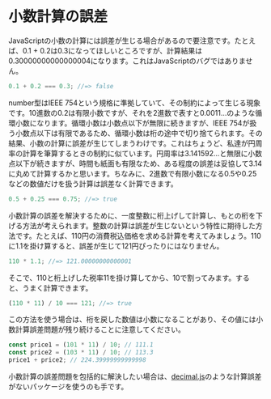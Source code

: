 # 小数計算の誤差

JavaScriptの小数の計算には誤差が生じる場合があるので要注意です。たとえば、0.1 + 0.2は0.3になってほしいところですが、計算結果は0.30000000000000004になります。これはJavaScriptのバグではありません。

```javascript
0.1 + 0.2 === 0.3; //=> false
```

number型はIEEE 754という規格に準拠していて、その制約によって生じる現象です。10進数の0.2は有限小数ですが、それを2進数で表すと0.0011...のような循環小数になります。循環小数は小数点以下が無限に続きますが、IEEE 754が扱う小数点以下は有限であるため、循環小数は桁の途中で切り捨てられます。その結果、小数の計算に誤差が生じてしまうわけです。これはちょうど、私達が円周率の計算を筆算するときの制約に似ています。円周率は3.141592...と無限に小数点以下が続きますが、時間も紙面も有限なため、ある程度の誤差は妥協して3.14に丸めて計算するかと思います。ちなみに、2進数で有限小数になる0.5や0.25などの数値だけを扱う計算は誤差なく計算できます。

```javascript
0.5 + 0.25 === 0.75; //=> true
```

小数計算の誤差を解決するために、一度整数に桁上げして計算し、もとの桁を下げる方法が考えられます。整数の計算は誤差が生じないという特性に期待した方法です。たとえば、110円の消費税込価格を求める計算を考えてみましょう。110に1.1を掛け算すると、誤差が生じて121円ぴったりにはなりません。

```javascript
110 * 1.1; //=> 121.00000000000001
```

そこで、110と桁上げした税率11を掛け算してから、10で割ってみます。すると、うまく計算できます。

```javascript
(110 * 11) / 10 === 121; //=> true
```

この方法を使う場合は、桁を戻した数値は小数になることがあり、その値には小数計算誤差問題が残り続けることに注意してください。

```javascript
const price1 = (101 * 11) / 10; // 111.1
const price2 = (103 * 11) / 10; // 113.3
price1 + price2; // 224.39999999999998
```

小数計算の誤差問題を包括的に解決したい場合は、[decimal.js](https://github.com/MikeMcl/decimal.js/)のような計算誤差がないパッケージを使うのも手です。
